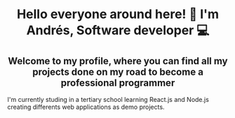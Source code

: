 # <div align="center">Hello everyone around here! 🙌 I'm Andrés, Software developer 💻</div>
## <div align="center">Welcome to my profile, where you can find all my projects done on my road to become a professional programmer</div>

I'm currently studing in a tertiary school  learning React.js and Node.js creating differents web applications as demo projects.

<!--
**ANRI-git/ANRI-git** is a ✨ _special_ ✨ repository because its `README.md` (this file) appears on your GitHub profile.

Here are some ideas to get you started:

- 🔭 I’m currently working on ...
- 🌱 I’m currently learning ...
- 👯 I’m looking to collaborate on ...
- 🤔 I’m looking for help with ...
- 💬 Ask me about ...
- 📫 How to reach me: ...
- 😄 Pronouns: ...
- ⚡ Fun fact: ...
-->
